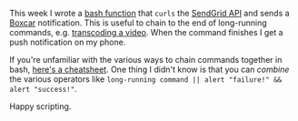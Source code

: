 This week I wrote a [bash function](https://github.com/asimpson/dotfiles/blob/master/bash/functions#L10) that `curls` the [SendGrid API](https://sendgrid.com/pricing) and sends a [Boxcar](https://boxcar.io) notification. This is useful to chain to the end of long-running commands, e.g. [transcoding a video](https://github.com/donmelton/video_transcoding). When the command finishes I get a push notification on my phone.

If you're unfamiliar with the various ways to chain commands together in bash, [here's a cheatsheet](http://askubuntu.com/a/539293). One thing I didn't know is that you can *combine* the various operators like `long-running command || alert "failure!" && alert "success!"`.

Happy scripting.

